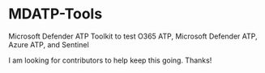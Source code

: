 # MDATP-Tools
Microsoft Defender ATP Toolkit to test O365 ATP, Microsoft Defender ATP, Azure ATP, and Sentinel

I am looking for contributors to help keep this going. Thanks!
